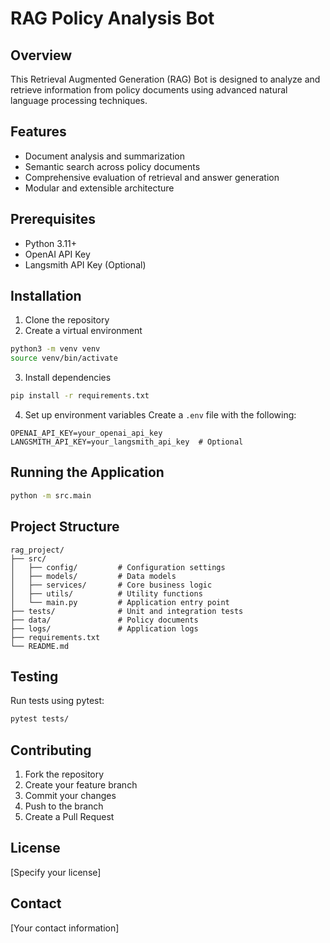 # RAG Policy Analysis Bot

## Overview
This Retrieval Augmented Generation (RAG) Bot is designed to analyze and retrieve information from policy documents using advanced natural language processing techniques.

## Features
- Document analysis and summarization
- Semantic search across policy documents
- Comprehensive evaluation of retrieval and answer generation
- Modular and extensible architecture

## Prerequisites
- Python 3.11+
- OpenAI API Key
- Langsmith API Key (Optional)

## Installation
1. Clone the repository
2. Create a virtual environment
```bash
python3 -m venv venv
source venv/bin/activate
```

3. Install dependencies
```bash
pip install -r requirements.txt
```

4. Set up environment variables
Create a `.env` file with the following:
```
OPENAI_API_KEY=your_openai_api_key
LANGSMITH_API_KEY=your_langsmith_api_key  # Optional
```

## Running the Application
```bash
python -m src.main
```

## Project Structure
```
rag_project/
├── src/
│   ├── config/         # Configuration settings
│   ├── models/         # Data models
│   ├── services/       # Core business logic
│   ├── utils/          # Utility functions
│   └── main.py         # Application entry point
├── tests/              # Unit and integration tests
├── data/               # Policy documents
├── logs/               # Application logs
├── requirements.txt
└── README.md
```

## Testing
Run tests using pytest:
```bash
pytest tests/
```

## Contributing
1. Fork the repository
2. Create your feature branch
3. Commit your changes
4. Push to the branch
5. Create a Pull Request

## License
[Specify your license]

## Contact
[Your contact information]
